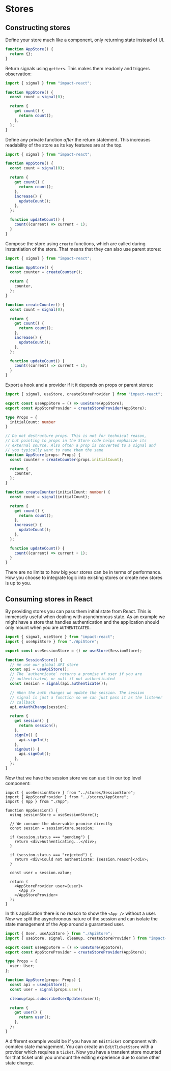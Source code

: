 # Stores

## Constructing stores

Define your store much like a component, only returning state instead of UI.

```ts
function AppStore() {
  return {};
}
```

Return signals using `getters`. This makes them readonly and triggers observation:

```ts
import { signal } from "impact-react";

function AppStore() {
  const count = signal(0);

  return {
    get count() {
      return count();
    },
  };
}
```

Define any private function _after_ the return statement. This increases readability of the store as its key features are at the top.

```ts
import { signal } from "impact-react";

function AppStore() {
  const count = signal(0);

  return {
    get count() {
      return count();
    },
    increase() {
      updateCount();
    },
  };

  function updateCount() {
    count((current) => current + 1);
  }
}
```

Compose the store using `create` functions, which are called during instantiation of the store. That means that they can also use parent stores:

```ts
import { signal } from "impact-react";

function AppStore() {
  const counter = createCounter();

  return {
    counter,
  };
}

function createCounter() {
  const count = signal(0);

  return {
    get count() {
      return count();
    },
    increase() {
      updateCount();
    },
  };

  function updateCount() {
    count((current) => current + 1);
  }
}
```

Export a hook and a provider if it it depends on props or parent stores:

```ts
import { signal, useStore, createStoreProvider } from "impact-react";

export const useAppStore = () => useStore(AppStore);
export const AppStoreProvider = createStoreProvider(AppStore);

type Props = {
  initialCount: number
}

// Do not destructure props. This is not for technical reason,
// but pointing to props in the Store code helps emphasize its
// external source. Also often a prop is converted to a signal and
// you typically want to name them the same
function AppStore(props: Props) {
  const counter = createCounter(props.initialCount);

  return {
    counter,
  };
}

function createCounter(initialCount: number) {
  const count = signal(initialCount);

  return {
    get count() {
      return count();
    },
    increase() {
      updateCount();
    },
  };

  function updateCount() {
    count((current) => current + 1);
  }
}
```

There are no limits to how big your stores can be in terms of performance. How you choose to integrate logic into existing stores or create new stores is up to you.

## Consuming stores in React

By providing stores you can pass them initial state from React. This is immensely useful when dealing with asynchronous state. As an example we might have a store that handles authentication and the application should only mount when you are `AUTHENTICATED`.

```ts
import { signal, useStore } from "impact-react";
import { useApiStore } from "./ApiStore";

export const useSessionStore = () => useStore(SessionStore);

function SessionStore() {
  // We use our global API store
  const api = useApiStore();
  // The `authenticate` returns a promise of user if you are
  // authenticated, or null if not authenticated
  const session = signal(api.authenticate());

  // When the auth changes we update the session. The session
  // signal is just a function so we can just pass it as the listener
  // callback
  api.onAuthChange(session);

  return {
    get session() {
      return session();
    },
    signIn() {
      api.signIn();
    },
    signOut() {
      api.signOut();
    },
  };
}
```

Now that we have the session store we can use it in our top level component:

```tsx
import { useSessionStore } from "../stores/SessionStore";
import { AppStoreProvider } from "../stores/AppStore";
import { App } from "./App";

function AppSession() {
  using sessionStore = useSessionStore();

  // We consume the observable promise directly
  const session = sessionStore.session;

  if (session.status === "pending") {
    return <div>Authenticating...</div>;
  }

  if (session.status === "rejected") {
    return <div>Could not authenticate: {session.reason}</div>;
  }

  const user = session.value;

  return (
    <AppStoreProvider user={user}>
      <App />
    </AppStoreProvider>
  );
}
```

In this application there is no reason to show the `<App />` without a user. Now we split the asynchronous nature of the session and can isolate the state management of the App around a guaranteed user.

```ts
import { User, useApiStore } from "./ApiStore";
import { useStore, signal, cleanup, createStoreProvider } from "impact-react";

export const useAppStore = () => useStore(AppStore);
export const AppStoreProvider = createStoreProvider(AppStore);

type Props = {
  user: User;
};

function AppStore(props: Props) {
  const api = useApiStore();
  const user = signal(props.user);

  cleanup(api.subscribeUserUpdates(user));

  return {
    get user() {
      return user();
    },
  };
}
```

A different example would be if you have an `EditTicket` component with complex state management. You can create an `EditTicketStore` with a provider which requires a `ticket`. Now you have a transient store mounted for that ticket until you unmount the editing experience due to some other state change.
